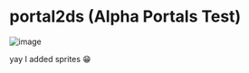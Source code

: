 # portal2ds (Alpha Portals Test)

![image](https://user-images.githubusercontent.com/67635528/178045807-e7fa8f42-73b6-48a2-9e49-cc0c44260b2d.png)

yay I added sprites 😁
